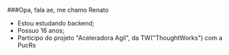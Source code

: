 ###Opa, fala ae, me chamo Renato

- Estou estudando backend;
- Possuo 16 anos;
- Participo do projeto "Aceleradora Agíl", da TW("ThoughtWorks") com a PucRs
